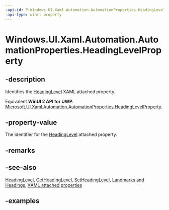 ```yaml
---
-api-id: P:Windows.UI.Xaml.Automation.AutomationProperties.HeadingLevelProperty
-api-type: winrt property
---
```


<!-- Property syntax.
public DependencyProperty HeadingLevelProperty { get; }
-->

# Windows.UI.Xaml.Automation.AutomationProperties.HeadingLevelProperty

## -description
Identifies the [HeadingLevel](automationproperties_headinglevel.md) XAML attached property.

Equivalent **WinUI 2 API for UWP**: [Microsoft.UI.Xaml.Automation.AutomationProperties.HeadingLevelProperty](/windows/winui/api/microsoft.ui.xaml.automation.automationproperties.headinglevelproperty).

## -property-value
The identifier for the [HeadingLevel](automationproperties_headinglevel.md) attached property.

## -remarks

## -see-also
[HeadingLevel](automationproperties_headinglevel.md), [GetHeadingLevel](automationproperties_getheadinglevel_655629781.md), [SetHeadingLevel](automationproperties_setheadinglevel_870496555.md), [Landmarks and Headings](/windows/uwp/design/accessibility/landmarks-and-headings), [XAML attached properties](/windows/uwp/xaml-platform/attached-properties-overview)

## -examples
